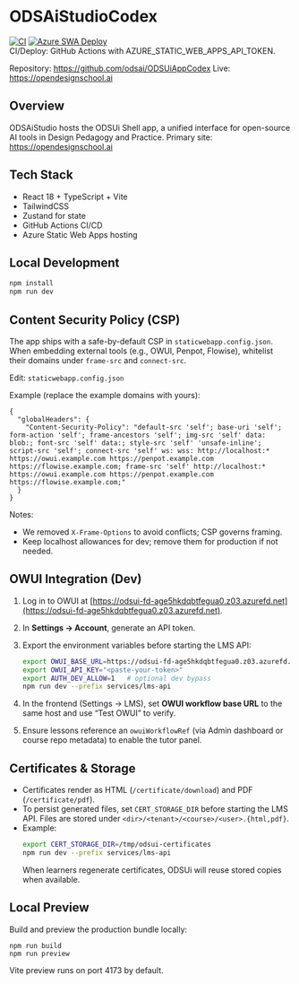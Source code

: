 # ODSAiStudioCodex

[![CI](https://github.com/odsai/ODSUiAppCodex/actions/workflows/ci.yml/badge.svg)](https://github.com/odsai/ODSUiAppCodex/actions/workflows/ci.yml)
[![Azure SWA Deploy](https://github.com/odsai/ODSUiAppCodex/actions/workflows/azure-static-web-apps.yml/badge.svg)](https://github.com/odsai/ODSUiAppCodex/actions/workflows/azure-static-web-apps.yml)
<br/>
CI/Deploy: GitHub Actions with AZURE_STATIC_WEB_APPS_API_TOKEN.

Repository: https://github.com/odsai/ODSUiAppCodex
Live: https://opendesignschool.ai

## Overview
ODSAiStudio hosts the ODSUi Shell app, a unified interface for open-source AI tools in Design Pedagogy and Practice.
Primary site: https://opendesignschool.ai

## Tech Stack
- React 18 + TypeScript + Vite
- TailwindCSS
- Zustand for state
- GitHub Actions CI/CD
- Azure Static Web Apps hosting

## Local Development
```bash
npm install
npm run dev
```

## Content Security Policy (CSP)
The app ships with a safe-by-default CSP in `staticwebapp.config.json`. When embedding external tools (e.g., OWUI, Penpot, Flowise), whitelist their domains under `frame-src` and `connect-src`.

Edit: `staticwebapp.config.json`

Example (replace the example domains with yours):

```
{
  "globalHeaders": {
    "Content-Security-Policy": "default-src 'self'; base-uri 'self'; form-action 'self'; frame-ancestors 'self'; img-src 'self' data: blob:; font-src 'self' data:; style-src 'self' 'unsafe-inline'; script-src 'self'; connect-src 'self' ws: wss: http://localhost:* https://owui.example.com https://penpot.example.com https://flowise.example.com; frame-src 'self' http://localhost:* https://owui.example.com https://penpot.example.com https://flowise.example.com;"
  }
}
```

Notes:
- We removed `X-Frame-Options` to avoid conflicts; CSP governs framing.
- Keep localhost allowances for dev; remove them for production if not needed.

## OWUI Integration (Dev)

1. Log in to OWUI at [https://odsui-fd-age5hkdqbtfegua0.z03.azurefd.net](https://odsui-fd-age5hkdqbtfegua0.z03.azurefd.net).
2. In **Settings → Account**, generate an API token.
3. Export the environment variables before starting the LMS API:

   ```bash
   export OWUI_BASE_URL=https://odsui-fd-age5hkdqbtfegua0.z03.azurefd.net
   export OWUI_API_KEY="<paste-your-token>"
   export AUTH_DEV_ALLOW=1   # optional dev bypass
   npm run dev --prefix services/lms-api
   ```

4. In the frontend (Settings → LMS), set **OWUI workflow base URL** to the same host and use “Test OWUI” to verify.
5. Ensure lessons reference an `owuiWorkflowRef` (via Admin dashboard or course repo metadata) to enable the tutor panel.

## Certificates & Storage

- Certificates render as HTML (`/certificate/download`) and PDF (`/certificate/pdf`).
- To persist generated files, set `CERT_STORAGE_DIR` before starting the LMS API. Files are stored under `<dir>/<tenant>/<course>/<user>.{html,pdf}`.
- Example:
  ```bash
  export CERT_STORAGE_DIR=/tmp/odsui-certificates
  npm run dev --prefix services/lms-api
  ```
  When learners regenerate certificates, ODSUi will reuse stored copies when available.

## Local Preview

Build and preview the production bundle locally:

```
npm run build
npm run preview
```

Vite preview runs on port 4173 by default.

